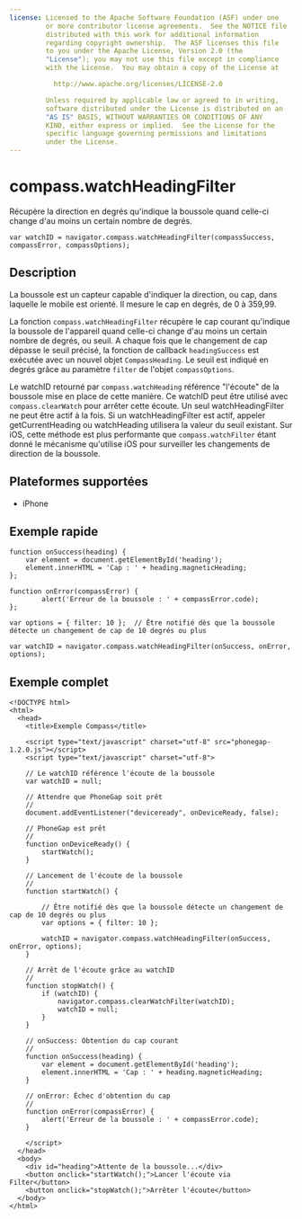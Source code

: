 ```yaml
---
license: Licensed to the Apache Software Foundation (ASF) under one
         or more contributor license agreements.  See the NOTICE file
         distributed with this work for additional information
         regarding copyright ownership.  The ASF licenses this file
         to you under the Apache License, Version 2.0 (the
         "License"); you may not use this file except in compliance
         with the License.  You may obtain a copy of the License at

           http://www.apache.org/licenses/LICENSE-2.0

         Unless required by applicable law or agreed to in writing,
         software distributed under the License is distributed on an
         "AS IS" BASIS, WITHOUT WARRANTIES OR CONDITIONS OF ANY
         KIND, either express or implied.  See the License for the
         specific language governing permissions and limitations
         under the License.
---
```


compass.watchHeadingFilter
==========================

Récupère la direction en degrés qu'indique la boussole quand celle-ci change d'au moins un certain nombre de degrés.

    var watchID = navigator.compass.watchHeadingFilter(compassSuccess, compassError, compassOptions);
                                                           
Description
-----------

La boussole est un capteur capable d'indiquer la direction, ou cap, dans laquelle le mobile est orienté.  Il mesure le cap en degrés, de 0 à 359,99.

La fonction `compass.watchHeadingFilter` récupère le cap courant qu'indique la boussole de l'appareil quand celle-ci change d'au moins un certain nombre de degrés, ou seuil. A chaque fois que le changement de cap dépasse le seuil précisé, la fonction de callback `headingSuccess` est exécutée avec un nouvel objet `CompassHeading`. 
Le seuil est indiqué en degrés grâce au paramètre `filter` de l'objet `compassOptions`.

Le watchID retourné par `compass.watchHeading` référence "l'écoute" de la boussole mise en place de cette manière. Ce watchID peut être utilisé avec `compass.clearWatch` pour arrêter cette écoute.  Un seul watchHeadingFilter ne peut être actif à la fois.  Si un watchHeadingFilter est actif, appeler getCurrentHeading ou watchHeading utilisera la valeur du seuil existant. Sur iOS, cette méthode est plus performante que `compass.watchFilter` étant donné le mécanisme qu'utilise iOS pour surveiller les changements de direction de la boussole.

Plateformes supportées
----------------------

- iPhone


Exemple rapide
--------------

    function onSuccess(heading) {
        var element = document.getElementById('heading');
        element.innerHTML = 'Cap : ' + heading.magneticHeading;
    };

    function onError(compassError) {
            alert('Erreur de la boussole : ' + compassError.code);
    };

    var options = { filter: 10 };  // Être notifié dès que la boussole détecte un changement de cap de 10 degrés ou plus
    
    var watchID = navigator.compass.watchHeadingFilter(onSuccess, onError, options);

Exemple complet
---------------

    <!DOCTYPE html>
    <html>
      <head>
        <title>Exemple Compass</title>

        <script type="text/javascript" charset="utf-8" src="phonegap-1.2.0.js"></script>
        <script type="text/javascript" charset="utf-8">

        // Le watchID référence l'écoute de la boussole
        var watchID = null;
        
        // Attendre que PhoneGap soit prêt
        //
        document.addEventListener("deviceready", onDeviceReady, false);

        // PhoneGap est prêt
        //
        function onDeviceReady() {
            startWatch();
        }

        // Lancement de l'écoute de la boussole
        //
        function startWatch() {
            
            // Être notifié dès que la boussole détecte un changement de cap de 10 degrés ou plus
            var options = { filter: 10 };
            
            watchID = navigator.compass.watchHeadingFilter(onSuccess, onError, options);
        }
        
        // Arrêt de l'écoute grâce au watchID
        //
        function stopWatch() {
            if (watchID) {
                navigator.compass.clearWatchFilter(watchID);
                watchID = null;
            }
        }
        
        // onSuccess: Obtention du cap courant
        //
        function onSuccess(heading) {
            var element = document.getElementById('heading');
            element.innerHTML = 'Cap : ' + heading.magneticHeading;
        }

        // onError: Échec d'obtention du cap
        //
        function onError(compassError) {
            alert('Erreur de la boussole : ' + compassError.code);
        }

        </script>
      </head>
      <body>
        <div id="heading">Attente de la boussole...</div>
        <button onclick="startWatch();">Lancer l'écoute via Filter</button>
        <button onclick="stopWatch();">Arrêter l'écoute</button>
      </body>
    </html>
